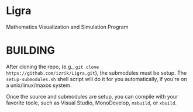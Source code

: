 Ligra
=====

Mathematics Visualization and Simulation Program


BUILDING
========

After cloning the repo, (e.g., `git clone https://github.com/izrik/Ligra.git`), the submodules must be setup. The `setup-submodules.sh` shell script will do it for you automatically, if you're on a unix/linux/maxos system.

Once the source and submodules are setup, you can compile with your favorite toole, such as Visual Studio, MonoDevelop, `msbuild`, or `xbuild`.
